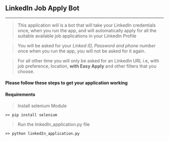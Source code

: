 ## LinkedIn Job Apply Bot
***

> This application will is a bot that will take your LinkedIn credentials once, when you run the app, and will automatically apply for all the suitable available job applications in your LinkedIn Profile

> You will be asked for your *Linked ID, Password and phone number* once when you run the app, you will not be asked for it again.

> For all other time you will only be asked for an LinkedIn URL i.e, with job preference, location, **with Easy Apply** and other filters that you choose.


#### Please follow these steps to get your application working

#### Requirements
> Install selenium Module

```
>> pip install selenium
```

> Run the linkedIn_application.py file 
```
>> python linkedIn_application.py

```